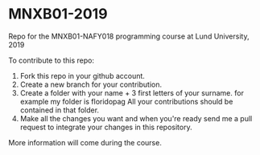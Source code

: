 # MNXB01-2019
Repo for the MNXB01-NAFY018 programming course at Lund University, 2019

To contribute to this repo:

1) Fork this repo in your github account.
2) Create a new branch for your contribution.
3) Create a folder with your name + 3 first letters of your surname.
   for example my folder is 
    floridopag 
   All your contributions should be contained in that folder.
4) Make all the changes you want and when you're ready send me
   a pull request to integrate your changes in this repository.

More information will come during the course.
   

